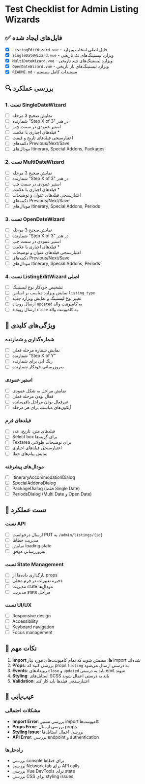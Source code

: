 # Test Checklist for Admin Listing Wizards

## ✅ فایل‌های ایجاد شده
- [x] `ListingEditWizard.vue` - فایل اصلی انتخاب ویزارد
- [x] `SingleDateWizard.vue` - ویزارد لیستینگ‌های تک تاریخی
- [x] `MultiDateWizard.vue` - ویزارد لیستینگ‌های چند تاریخی
- [x] `OpenDateWizard.vue` - ویزارد لیستینگ‌های باز تاریخی
- [x] `README.md` - مستندات کامل سیستم

## 🔍 بررسی عملکرد

### 1. تست SingleDateWizard
- [ ] نمایش صحیح 3 مرحله
- [ ] شمارنده "Step X of 3" در هدر
- [ ] استپر عمودی در سمت چپ
- [ ] فیلدهای اجباری با علامت *
- [ ] اعتبارسنجی فیلدهای تاریخ و قیمت
- [ ] دکمه‌های Previous/Next/Save
- [ ] مودال‌های Itinerary, Special Addons, Packages

### 2. تست MultiDateWizard
- [ ] نمایش صحیح 3 مرحله
- [ ] شمارنده "Step X of 3" در هدر
- [ ] استپر عمودی در سمت چپ
- [ ] فیلدهای اجباری با علامت *
- [ ] اعتبارسنجی فیلدهای عنوان و توضیحات
- [ ] دکمه‌های Previous/Next/Save
- [ ] مودال‌های Itinerary, Special Addons, Periods

### 3. تست OpenDateWizard
- [ ] نمایش صحیح 3 مرحله
- [ ] شمارنده "Step X of 3" در هدر
- [ ] استپر عمودی در سمت چپ
- [ ] فیلدهای اجباری با علامت *
- [ ] اعتبارسنجی فیلدهای عنوان و توضیحات
- [ ] دکمه‌های Previous/Next/Save
- [ ] مودال‌های Itinerary, Special Addons, Periods

### 4. تست ListingEditWizard اصلی
- [ ] تشخیص خودکار نوع لیستینگ
- [ ] نمایش ویزارد مناسب بر اساس `listing_type`
- [ ] تغییر نوع لیستینگ و نمایش ویزارد جدید
- [ ] ارسال رویداد `updated` به کامپوننت والد
- [ ] ارسال رویداد `close` به کامپوننت والد

## 🎯 ویژگی‌های کلیدی

### شماره‌گذاری و شمارنده
- [ ] نمایش شماره مرحله فعلی
- [ ] شمارنده "Step X of Y"
- [ ] رنگ آبی برای شمارنده
- [ ] به‌روزرسانی خودکار شمارنده

### استپر عمودی
- [ ] نمایش مراحل به شکل عمودی
- [ ] فعال بودن مرحله فعلی
- [ ] غیرفعال بودن مراحل باقی‌مانده
- [ ] آیکون‌های مناسب برای هر مرحله

### فیلدهای فرم
- [ ] فیلدهای متن، تاریخ، عدد
- [ ] Select box برای گزینه‌ها
- [ ] Textarea برای توضیحات طولانی
- [ ] اعتبارسنجی فیلدهای اجباری
- [ ] نمایش پیام‌های خطا

### مودال‌های پیشرفته
- [ ] ItineraryAccommodationDialog
- [ ] SpecialAddonsDialog
- [ ] PackageDialog (فقط Single Date)
- [ ] PeriodsDialog (Multi Date و Open Date)

## 🚀 تست عملکرد

### تست API
- [ ] ارسال درخواست PUT به `/admin/listings/{id}`
- [ ] مدیریت خطاها
- [ ] نمایش loading state
- [ ] به‌روزرسانی موفق

### تست State Management
- [ ] بارگذاری داده‌ها از props
- [ ] ذخیره تغییرات در فرم محلی
- [ ] مدیریت state مودال‌ها
- [ ] مدیریت state مراحل

### تست UI/UX
- [ ] Responsive design
- [ ] Accessibility
- [ ] Keyboard navigation
- [ ] Focus management

## 📝 نکات مهم

1. **Import ها**: مطمئن شوید که تمام کامپوننت‌های مورد نیاز import شده‌اند
2. **Props**: بررسی کنید که props `listing` به درستی ارسال می‌شود
3. **Events**: رویدادهای `close` و `updated` باید به درستی emit شوند
4. **Styling**: استایل‌های SCSS باید به درستی اعمال شوند
5. **Validation**: اعتبارسنجی فیلدها باید کار کند

## 🔧 عیب‌یابی

### مشکلات احتمالی
- **Import Error**: بررسی مسیر import کامپوننت‌ها
- **Props Error**: بررسی ارسال props
- **Styling Issue**: بررسی اعمال استایل‌ها
- **API Error**: بررسی endpoint و authentication

### راه‌حل‌ها
- بررسی console برای خطاها
- بررسی Network tab برای API calls
- بررسی Vue DevTools برای state
- بررسی CSS برای styling issues








